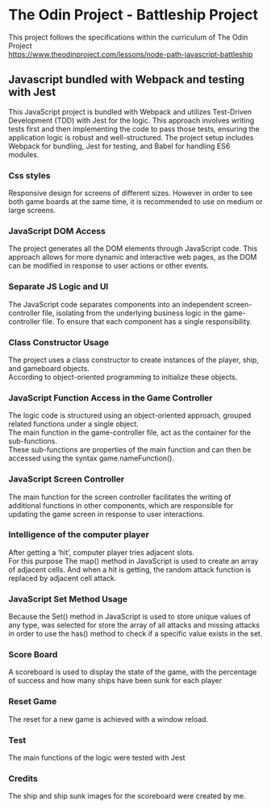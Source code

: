 # The Odin Project - Battleship Project

This project follows the specifications within the curriculum of The Odin Project <br>
https://www.theodinproject.com/lessons/node-path-javascript-battleship


Javascript bundled with Webpack and testing with Jest
-----------------------------------------------------
This JavaScript project is bundled with Webpack and utilizes Test-Driven Development (TDD) with Jest for the logic.  This approach involves writing tests first and then implementing the code to pass those tests, ensuring the application logic is robust and well-structured.
The project setup includes Webpack for bundling, Jest for testing, and Babel for handling ES6 modules.

### Css styles ###
Responsive design for screens of different sizes. However in order to see both game boards at the same time, it is recommended to use on medium or large screens.

### JavaScript DOM Access ###
The project generates all the DOM elements through JavaScript code. This approach allows for more dynamic and interactive web pages, as the DOM can be modified in response to user actions or other events.

### Separate JS Logic and UI ###
The JavaScript code separates components into an independent screen-controller file, isolating from the underlying business logic in the game-controller file. To ensure that each component has a single responsibility.

### Class Constructor Usage ###
The project uses a class constructor to create instances of the player, ship, and gameboard objects. <br>
According to object-oriented programming to initialize these objects.

### JavaScript Function Access in the Game Controller ###
The logic code is structured using an object-oriented approach, grouped related functions under a single object.<br>
The main function in the game-controller file, act as the container for the sub-functions. <br>
These sub-functions are properties of the main function and can then be accessed using the syntax game.nameFunction().

### JavaScript Screen Controller ###
The main function for the screen controller facilitates the writing of additional functions in other components, which are responsible for updating the game screen in response to user interactions.<br>

### Intelligence of the computer player ###
After getting a ‘hit’, computer player tries adjacent slots.<br>
For this purpose The map() method in JavaScript is used to create an array of adjacent cells.
And when a hit is getting, the random attack function is replaced by adjacent cell attack.

### JavaScript Set Method Usage ###
Because the Set() method in JavaScript is used to store unique values of any type, was selected for store the array of all attacks and missing attacks in order to use the 
has() method to check if a specific value exists in the set.

### Score Board ###
A scoreboard is used to display the state of the game, with the percentage of success and how many ships have been sunk for each player

### Reset Game ###
The reset for a new game is achieved with a window reload.

### Test ###
The main functions of the logic were tested with Jest 

### Credits ###
The ship and ship sunk images for the scoreboard were created by me.
